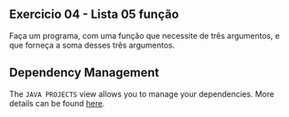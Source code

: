 ## Exercicio 04 - Lista 05 função

Faça um programa, com uma função que necessite de três argumentos, e que forneça a soma desses três argumentos.

## Dependency Management

The `JAVA PROJECTS` view allows you to manage your dependencies. More details can be found [here](https://github.com/microsoft/vscode-java-dependency#manage-dependencies).
